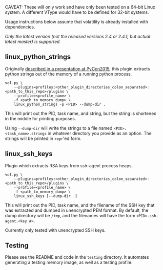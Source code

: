 CAVEAT: These will only work and have only been tested on a 64-bit Linux system.  A different VType would have to be defined for 32-bit systems.

Usage instructions below assume that volatility is already installed with dependencies.

*Only the latest version (not the released versions 2.4 or 2.4.1, but actual latest master) is supported.*

## linux_python_strings

Originally [described in a presentation at PyCon2015](https://www.youtube.com/watch?v=tMKXcc2-xO8), this plugin extracts python strings out of the memory of a running python process.

```
vol.py \
    --plugins=profiles:<other_plugin_directories_colon_separated>:<path_to_this_repo>/plugins \
    --profile=<profile_name> \
    -f <path_to_memory_dump> \
    linux_python_strings -p <PID> --dump-dir .
```

This will print out the PID, task name, and string, but the string is shortened in the middle for printing purposes.

Using `--dump-dir` will write the strings to a file named `<PID>.<task_name>.strings` in whatever directory you provide as an option.  The strings will be printed in `repr`'ed form.

## linux_ssh_keys

Plugin which extracts RSA keys from ssh-agent process heaps.

```
vol.py \
    --plugins=profiles:<other_plugin_directories_colon_separated>:<path_to_this_repo>/plugins \
    --profile=<profile_name> \
    -f <path_to_memory_dump> \
    linux_ssh_keys [--dump-dir .]
```

This will print out the PID, task name, and the filename of the SSH key that
was extracted and dumped in unencrypted PEM format.  By default, the dump
directory will be `/tmp`, and the filenames will have the form
`<PID>.ssh-agent.<key #>`.

Currently only tested with unencrypted SSH keys.


## Testing

Please see the README and code in the `testing` directory.  It automates generating a testing memory image, as well as a testing profile.

